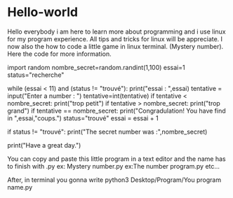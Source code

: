 # Hello-world
Hello everybody i am here to learn more about programming and i use linux for my program experience.
All tips and tricks for linux will be appreciate.
I now also the how to code a little game in linux terminal. (Mystery number).
Here the code for more information.

import random
nombre_secret=random.randint(1,100)
essai=1
status="recherche"

while (essai < 11) and (status != "trouvé"):
    print("essai : ",essai)
    tentative = input("Enter a number : ")
    tentative=int(tentative)
    if tentative < nombre_secret:
        print("trop petit")
    if tentative > nombre_secret:
        print("trop grand")
    if tentative == nombre_secret:
        print("Congradulation! You have find in ",essai,"coups.")
        status="trouvé"
    essai = essai + 1

if status != "trouvé":
    print("The secret number was :",nombre_secret)

print("Have a great day.") 
 
 
 You can copy and paste this little program in a text editor and the name has to finish with .py
 ex: Mystery number.py
 ex:The number program.py
 etc...
 
 After, in terminal you gonna write python3 Desktop/Program/You program name.py
